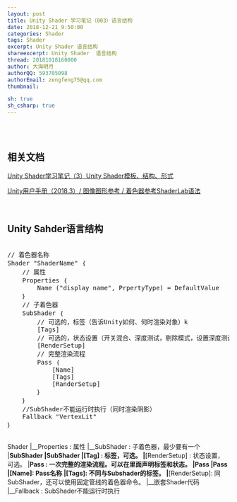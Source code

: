 ```yaml
---
layout: post
title: Unity Shader 学习笔记（003）语言结构
date: 2018-12-21 9:50:00
categories: Shader
tags: Shader
excerpt: Unity Shader 语言结构
shareexcerpt: Unity Shader  语言结构
thread: 20181018160000
author: 大海明月
authorQQ: 593705098
authorEmail: zengfeng75@qq.com
thumbnail: 

sh: true
sh_csharp: true
---
```





<br>
<br>
<h2 class="nav1">相关文档</h2>

<p> <a href="http://gad.qq.com/article/detail/38320" target="_blank"> Unity Shader学习笔记（3）Unity Shader模板、结构、形式 </a> </p>
<p> <a href="https://docs.unity3d.com/Manual/SL-Shader.html" target="_blank"> Unity用户手册（2018.3）/ 图像图形参考 / 着色器参考ShaderLab语法 </a> </p>


<br>
<h2 class="nav1">Unity Sahder语言结构</h2>


<pre class="brush: csharp; ">

// 着色器名称
Shader "ShaderName" ｛
    // 属性 
    Properties ｛
        Name ("display name", PrpertyType) = DefaultValue
    ｝
    // 子着色器
    SubShader ｛
        // 可选的，标签（告诉Unity如何、何时渲染对象）k
        [Tags]
        // 可选的，状态设置（开关混合、深度测试，剔除模式，设置深度测试使用函数）
        [RenderSetup]
        // 完整渲染流程
        Pass ｛
            [Name]
            [Tags]
            [RanderSetup]
        ｝
    ｝
    //SubShader不能运行时执行（同时渲染阴影）
    Fallback "VertexLit"  
｝

</pre>



Shader
|__Properties : 属性
|__SubShader : 子着色器，最少要有一个
|__SubShader
|__SubShader
	|__[Tag] : 标签，可选。
	|__[RenderSetup] : 状态设置，可选。 
	|__Pass : 一次完整的渲染流程。可以在里面声明标签和状态。
	|__Pass
	|__Pass
		|__[Name]: Pass名称
		|__[Tags]: 不同与Subshader的标签。
		|__[RenderSetup]: 同SubShader，还可以使用固定管线的着色器命令。
		|__嵌套Shader代码
|__Fallback : SubShader不能运行时执行
